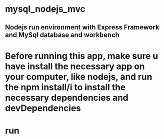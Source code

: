 # mysql_nodejs_mvc

## Nodejs run environment with Express Framework and MySql database and workbench 

# Before running this app, make sure u have install the necessary app on your computer, like nodejs, and run the npm install/i to install the necessary dependencies and devDependencies

# run
